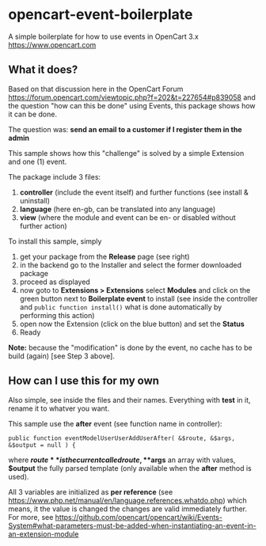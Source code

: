 # opencart-event-boilerplate
A simple boilerplate for how to use events in OpenCart 3.x https://www.opencart.com

## What it does?
Based on that discussion here in the OpenCart Forum https://forum.opencart.com/viewtopic.php?f=202&t=227654#p839058 and the question "how can this be done" using Events, this package shows how it can be done.

The question was: **send an email to a customer if I register them in the admin**

This sample shows how this "challenge" is solved by a simple Extension and one (1) event.

The package include 3 files:
1. **controller** (include the event itself) and further functions (see install & uninstall)
2. **language** (here en-gb, can be translated into any language)
3. **view** (where the module and event can be en- or disabled without further action)

To install this sample, simply 
1. get your package from the **Release** page (see right)
2. in the backend go to the Installer and select the former downloaded package
3. proceed as displayed
4. now goto to **Extensions > Extensions** select **Modules** and click on the green button next to **Boilerplate event** to install (see inside the controller and ```public function install()``` what is done automatically by performing this action)
5. open now the Extension (click on the blue button) and set the **Status**
6. Ready

**Note:** because the "modification" is done by the event, no cache has to be build (again) [see Step 3 above].

## How can I use this for my own
Also simple, see inside the files and their names.
Everything with **test** in it, rename it to whatver you want.

This sample use the **after** event (see function name in controller):

```public function eventModelUserUserAddUserAfter( &$route, &$args, &$output = null ) {```

where **$route** is the current called route, **$args** an array with values, **$output** the fully parsed template (only available when the **after** method is used).

All 3 variables are initialized as **per reference** (see https://www.php.net/manual/en/language.references.whatdo.php) which means, it the value is changed the changes are valid immediately further.
For more, see https://github.com/opencart/opencart/wiki/Events-System#what-parameters-must-be-added-when-instantiating-an-event-in-an-extension-module
